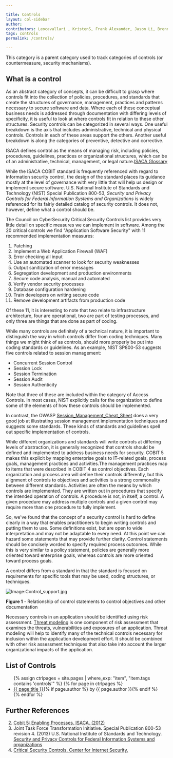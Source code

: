 ```yaml
---

title: Controls
layout: col-sidebar
author:
contributors: Leocavallari , KristenS, Frank Alexander, Jason Li, Brennan, MelDrews, hblankenship , rbsec, kingthorin
tags: controls
permalink: /controls/

---
```


This category is a parent category used to track categories of controls (or countermeasure, security mechanisms).

## What is a control

As an abstract category of concepts, it can be difficult to grasp where controls fit into the collection of policies, procedures, and standards that create the structures of governance, management, practices and patterns necessary to secure software and data. Where each of these conceptual business needs is addressed through documentation with differing levels of specificity, it is useful to look at where controls fit in relation to these other structures. Security controls can be categorized in several ways. One useful breakdown is the axis that includes administrative, technical and physical controls. Controls in each of these areas support the others. Another useful breakdown is along the categories of preventive, detective and corrective.

ISACA defines control as the means of managing risk, including policies, procedures, guidelines, practices or organizational structures, which can be of an administrative, technical, management, or legal nature.[ISACA Glossary](http://www.isaca.org/Pages/Glossary.aspx?tid=2011&char=C)

While the ISACA COBIT standard is frequently referenced with regard to information security control, the design of the standard places its
guidance mostly at the level of governance with very little that will help us design or implement secure software. U.S. National Institute of Standards and Technology (NIST) Special Publication 800-53, *Security and Privacy Controls for Federal Information Systems and Organizations* is widely referenced for its fairly detailed catalog of security controls. It does not, however, define what a control should be.

The Council on CyberSecurity Critical Security Controls list provides very little detail on specific measures we can implement in software.
Among the 20 critical controls we find "Application Software Security" with 11 recommended implementation measures:

1. Patching
2. Implement a Web Application Firewall (WAF)
3. Error checking all input
4. Use an automated scanner to look for security weaknesses
5. Output sanitization of error messages
6. Segregation development and production environments
7. Secure code analysis, manual and automated
8. Verify vendor security processes
9. Database configuration hardening
10. Train developers on writing secure code
11. Remove development artifacts from production code

Of these 11, it is interesting to note that two relate to infrastructure architecture, four are operational, two are part of testing processes, and only three are things that are done as part of coding.

While many controls are definitely of a technical nature, it is important to distinguish the way in which controls differ from coding
techniques. Many things we might think of as controls, should more properly be put into coding standards or guidelines. As an example, NIST
SP800-53 suggests five controls related to session management:

- Concurrent Session Control
- Session Lock
- Session Termination
- Session Audit
- Session Authenticity

Note that three of these are included within the category of Access Controls. In most cases, NIST explicitly calls for the organization to
define some of the elements of how these controls should be implemented.

In contrast, the OWASP [Session_Management_Cheat_Sheet](https://cheatsheetseries.owasp.org/cheatsheets/Session_Management_Cheat_Sheet.html)
does a very good job at illustrating session management implementation techniques and suggests some standards. These kinds of standards and
guidelines spell out specific implementation of controls.

While different organizations and standards will write controls at differing levels of abstraction, it is generally recognized that
controls should be defined and implemented to address business needs for security. COBIT 5 makes this explicit by mapping enterprise goals to IT-related goals, process goals, management practices and activities.The management practices map to items that were described in COBIT 4 as control objectives. Each organization and process area will define their controls differently, but this alignment of controls to objectives and activities is a strong commonality between different standards. Activities are often the means by which controls are implemented. They are written out in procedures that specify the intended operation of controls. A procedure is not, in itself, a control. A given procedure may address multiple controls and a given control may require more than one procedure to fully implement.

So, we've found that the concept of a security control is hard to define clearly in a way that enables practitioners to begin writing   controls and putting them to use. Some definitions exist, but are open to wide interpretation and may not be adaptable to every need. At this point we can hazard some statements that may provide further clarity. Control statements should be concisely worded to specify required process outcomes. While this is very similar to a policy statement, policies are generally more oriented toward enterprise goals, whereas controls are more oriented toward process goals.

A control differs from a standard in that the standard is focused on requirements for specific tools that may be used, coding structures, or
techniques.

![Image:Control_support.jpg](/assets/controls/control_support.jpg)

**Figure 1** - Relationship of control statements to control objectives and other documentation

Necessary controls in an application should be identified using risk assessment. [Threat modeling](/Threat_Modeling) is one
component of risk assessment that examines the threats, vulnerabilities and exposures of an application. Threat modeling will help to identify many of the technical controls necessary for inclusion within the application development effort. It should be combined with other risk assessment techniques that also take into account the larger organizational impacts of the application.

## List of Controls

<ul>
{% assign ctrlpages = site.pages | where_exp: "item", "item.tags contains 'controls'" %}
{% for page in ctrlpages %}
    <li><a href='/www-community{{ page.url }}'>{{ page.title }}</a>{% if page.author %} by {{ page.author }}{% endif %}</li>
{% endfor %}
</ul>

## Further References

2. [Cobit 5: Enabling Processes. ISACA. (2012)](https://www.isaca.org/bookstore/cobit-5/cb5ep)
3. Joint Task Force Transformation Initiative. Special Publication 800-53 revision 4. (2013) U.S. National Institute of Standards and Technology. [Security and Privacy Controls for Federal Information Systems and organizations](http://dx.doi.org/10.6028/NIST.SP.800-53r4)
4. [Critical Security Controls. Center for Internet Security.](https://www.cisecurity.org/controls/)
